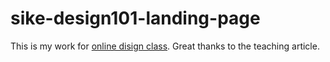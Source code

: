 # sike-design101-landing-page
This is my work for [online disign class](http://sike.io). Great thanks to the teaching article.
